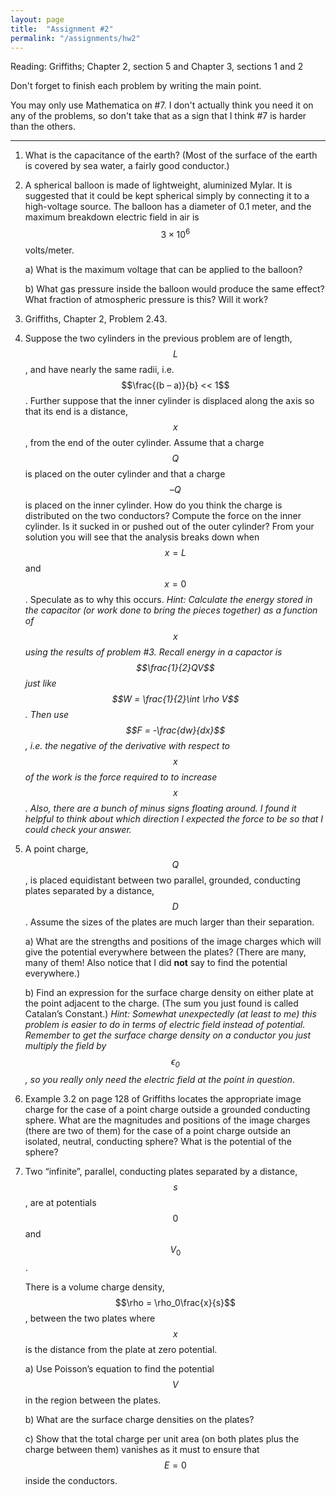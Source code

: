 ```yaml
---
layout: page
title:  "Assignment #2"
permalink: "/assignments/hw2"
---
```


Reading: Griffiths; Chapter 2, section 5 and Chapter 3, sections 1 and 2

Don't forget to finish each problem by writing the main point.

You may only use Mathematica on #7.  I don't actually think you need it on any of the problems, so don't take that as a sign that I think #7 is harder than the others.

______________________________________________________________________________

1.   What is the capacitance of the earth? (Most of the surface of the earth is covered by sea water, a fairly good conductor.)

2.   A spherical balloon is made of lightweight, aluminized Mylar. It is suggested that it could be kept spherical simply by connecting it to a high-voltage source. The balloon has a diameter of 0.1 meter, and the maximum breakdown electric field in air is
$$ 3 \times 10^6$$ volts/meter.

       a) What is the maximum voltage that can be applied to the balloon?

       b)  What gas pressure inside the balloon would produce the same effect? What fraction of atmospheric pressure is this? Will it work?

3.   Griffiths, Chapter 2, Problem 2.43.

4.   Suppose the two cylinders in the previous problem are of length, $$L$$, and have nearly the same radii, i.e. $$\frac{(b – a)}{b} << 1$$. Further suppose that the inner cylinder is displaced along the axis so that its end is a distance, $$x$$, from the end of the outer cylinder. Assume that a charge $$Q$$ is placed on the outer cylinder and that a charge
$$–Q$$ is placed on the inner cylinder. How do you think the charge is distributed on the two conductors? Compute the force on the inner cylinder. Is it sucked in or pushed out of the outer cylinder?  From your solution you will see that the analysis breaks down when $$x = L$$ and $$x = 0$$.  Speculate as to why this occurs.
*Hint: Calculate the energy stored in the capacitor (or work done to bring
the pieces together) as a function of $$x$$ using the
results of problem #3. 
Recall energy in a capactor is $$\frac{1}{2}QV$$ just like $$W = \frac{1}{2}\int \rho V$$.  Then use $$F = -\frac{dw}{dx}$$, 
i.e. the negative of the derivative with
respect to $$x$$ of
the work is the force required to to increase $$x$$.  Also, there are a bunch of minus signs floating around.  I found it helpful to think about which direction I expected the force to be so
that I could check your answer.*

5.   A point charge, $$Q$$, is placed equidistant between two parallel, grounded, conducting plates separated by a distance, $$D$$. Assume the sizes of the plates are much larger than their separation.

       a) What are the strengths and positions of the image charges which will give the potential everywhere between the plates? (There are many, many of them! Also notice that I did **not** say to find the potential everywhere.)

       b) Find an expression for the surface charge density on either plate at the point adjacent to the charge.  (The sum you just found is called Catalan’s Constant.) *Hint: Somewhat unexpectedly (at least to me) this problem is easier to do in terms of electric field instead of 
potential.  Remember to get the surface charge density on a conductor you just multiply the
field by $$\epsilon_0$$, so you really only need the electric field at the point in question*. 

6.   Example 3.2 on page 128 of Griffiths locates the appropriate image charge for the case of a point charge outside a grounded conducting sphere. What are the magnitudes and positions of the image charges (there are two of them) for the case of a point charge outside an isolated, neutral, conducting sphere?  What is the potential of the sphere?

7.   Two “infinite”, parallel, conducting plates separated by a distance, $$s$$, are at potentials $$0$$ and $$V_0$$.

      There is a volume charge density, $$\rho = \rho_0\frac{x}{s}$$, between the two plates where $$x$$ is the distance from the plate at zero potential.

       a) Use Poisson’s equation to find the potential $$V$$ in the region between the plates.

       b) What are the surface charge densities on the plates?

       c) Show that the total charge per unit area (on both plates plus the charge between them) vanishes as it must to ensure that $$E = 0$$ inside the conductors.

